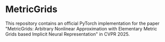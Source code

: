 # MetricGrids
This repository contains an official PyTorch implementation for the paper "MetricGrids:  Arbitrary Nonlinear Approximation with Elementary Metric Grids based Implicit Neural Representation" in CVPR 2025.

